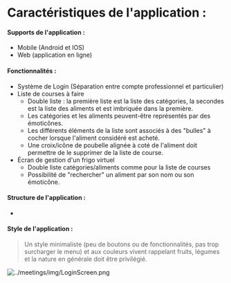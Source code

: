 # Caractéristiques de l'application :



#### Supports de l'application : 

- Mobile (Android et IOS)
- Web (application en ligne)



#### Fonctionnalités :

- Système de Login (Séparation entre compte professionnel et particulier)
- Liste de courses à faire
  - Double liste : la première liste est la liste des catégories, la secondes est la liste des aliments et est imbriquée dans la première.
  - Les catégories et les aliments peuvent-être représentés par des émoticônes.
  - Les différents éléments de la liste sont associés à des "bulles" à cocher lorsque l'aliment considéré est acheté.
  - Une croix/icône de poubelle alignée à coté de l'aliment doit permettre de le supprimer de la liste de course.
- Écran de gestion d'un frigo virtuel
  - Double liste catégories/aliments comme pour la liste de courses
  - Possibilité de "rechercher" un aliment par son nom ou son émoticône.







#### Structure de l'application :

- 



#### Style de l'application :

> Un style minimaliste (peu de boutons ou de fonctionnalités, pas trop surcharger le menu) et aux couleurs vivent rappelant fruits, légumes et la nature en générale doit être privilégié.



![../meetings/img/LoginScreen.png]()



